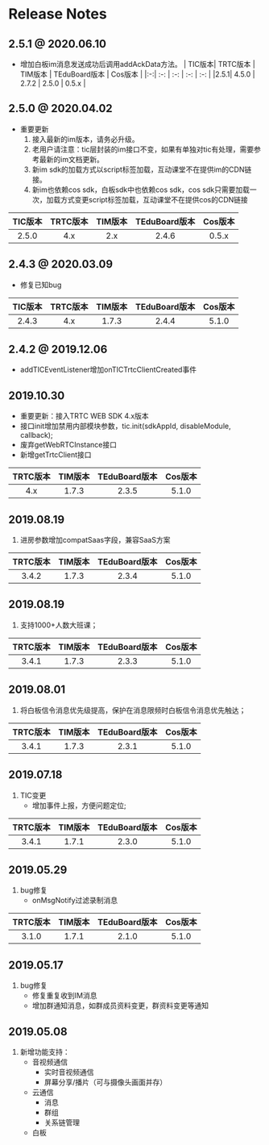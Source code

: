 # Release Notes

## 2.5.1 @ 2020.06.10

 - 增加白板im消息发送成功后调用addAckData方法。
| TIC版本| TRTC版本 | TIM版本 | TEduBoard版本 | Cos版本 |
|:-:| :-: | :-: | :-: | :-: |
|2.5.1| 4.5.0 | 2.7.2 | 2.5.0 | 0.5.x |

## 2.5.0 @ 2020.04.02
	
- 重要更新
	1. 接入最新的im版本，请务必升级。
	2. 老用户请注意：tic层封装的im接口不变，如果有单独对tic有处理，需要参考最新的im文档更新。
	3. 新im sdk的加载方式以script标签加载，互动课堂不在提供im的CDN链接。
	4. 新im也依赖cos sdk，白板sdk中也依赖cos sdk，cos sdk只需要加载一次，加载方式变更script标签加载，互动课堂不在提供cos的CDN链接

| TIC版本| TRTC版本 | TIM版本 | TEduBoard版本 | Cos版本 |
|:-:| :-: | :-: | :-: | :-: |
|2.5.0| 4.x | 2.x | 2.4.6 | 0.5.x |

## 2.4.3 @ 2020.03.09
  - 修复已知bug

| TIC版本| TRTC版本 | TIM版本 | TEduBoard版本 | Cos版本 |
|:-:| :-: | :-: | :-: | :-: |
|2.4.3| 4.x | 1.7.3 | 2.4.4 | 5.1.0 |

## 2.4.2 @ 2019.12.06
 - addTICEventListener增加onTICTrtcClientCreated事件

## 2019.10.30

- 重要更新：接入TRTC WEB SDK 4.x版本
- 接口init增加禁用内部模块参数，tic.init(sdkAppId, disableModule, callback);
- 废弃getWebRTCInstance接口
- 新增getTrtcClient接口

| TRTC版本 | TIM版本 | TEduBoard版本 | Cos版本 |
| :-: | :-: | :-: | :-: |
| 4.x | 1.7.3 | 2.3.5 | 5.1.0 |

## 2019.08.19
1. 进房参数增加compatSaas字段，兼容SaaS方案

| TRTC版本 | TIM版本 | TEduBoard版本 | Cos版本 |
| :-: | :-: | :-: | :-: |
| 3.4.2 | 1.7.3 | 2.3.4 | 5.1.0 |

## 2019.08.19
1. 支持1000+人数大班课；

| TRTC版本 | TIM版本 | TEduBoard版本 | Cos版本 |
| :-: | :-: | :-: | :-: |
| 3.4.1 | 1.7.3 | 2.3.3 | 5.1.0 |

## 2019.08.01
1. 将白板信令消息优先级提高，保护在消息限频时白板信令消息优先触达；

| TRTC版本 | TIM版本 | TEduBoard版本 | Cos版本 |
| :-: | :-: | :-: | :-: |
| 3.4.1 | 1.7.3 | 2.3.1 | 5.1.0 |

## 2019.07.18
1. TIC变更
    - 增加事件上报，方便问题定位;

| TRTC版本 | TIM版本 | TEduBoard版本 | Cos版本 |
| :-: | :-: | :-: | :-: |
| 3.4.1 | 1.7.1 | 2.3.0 | 5.1.0 |

## 2019.05.29
1. bug修复
    - onMsgNotify过滤录制消息

| TRTC版本 | TIM版本 | TEduBoard版本 | Cos版本 |
| :-: | :-: | :-: | :-: |
| 3.1.0 | 1.7.1 | 2.1.0 | 5.1.0 |


## 2019.05.17

1. bug修复
    - 修复重复收到IM消息
    - 增加群通知消息，如群成员资料变更，群资料变更等通知

## 2019.05.08

1. 新增功能支持：
	 - 音视频通信
        - 实时音视频通信
        - 屏幕分享/播片（可与摄像头画面并存）
    - 云通信
        - 消息
        - 群组
        - 关系链管理
    - 白板

